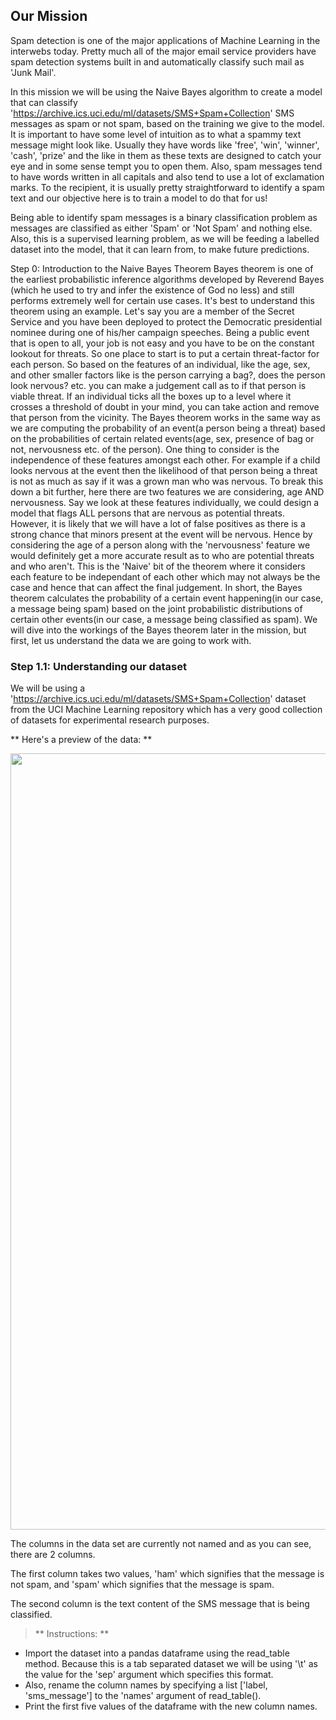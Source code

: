 ## Our Mission ##

Spam detection is one of the major applications of Machine Learning in the interwebs today. Pretty much all of the
major email service providers have spam detection systems built in and automatically classify such mail as 'Junk Mail'.

In this mission we will be using the Naive Bayes algorithm to create a model that can classify
'https://archive.ics.uci.edu/ml/datasets/SMS+Spam+Collection' SMS messages as spam or not spam,
based on the training we give to the model. It is important to have some level of intuition as to what a spammy
text message might look like. Usually they have words like 'free', 'win', 'winner', 'cash', 'prize' and the like in
them as these texts are designed to catch your eye and in some sense tempt you to open them. Also, spam messages tend
to have words written in all capitals and also tend to use a lot of exclamation marks. To the recipient, it is usually
pretty straightforward to identify a spam text and our objective here is to train a model to do that for us!

Being able to identify spam messages is a binary classification problem as messages are classified as either 'Spam' or
'Not Spam' and nothing else. Also, this is a supervised learning problem, as we will be feeding a labelled dataset
into the model, that it can learn from, to make future predictions.


Step 0: Introduction to the Naive Bayes Theorem
Bayes theorem is one of the earliest probabilistic inference algorithms developed by Reverend Bayes (which he used to try and infer the existence of God no less) and still performs extremely well for certain use cases.
It's best to understand this theorem using an example. Let's say you are a member of the Secret Service and you have been deployed to protect the Democratic presidential nominee during one of his/her campaign speeches. Being a public event that is open to all, your job is not easy and you have to be on the constant lookout for threats. So one place to start is to put a certain threat-factor for each person. So based on the features of an individual, like the age, sex, and other smaller factors like is the person carrying a bag?, does the person look nervous? etc. you can make a judgement call as to if that person is viable threat.
If an individual ticks all the boxes up to a level where it crosses a threshold of doubt in your mind, you can take action and remove that person from the vicinity. The Bayes theorem works in the same way as we are computing the probability of an event(a person being a threat) based on the probabilities of certain related events(age, sex, presence of bag or not, nervousness etc. of the person).
One thing to consider is the independence of these features amongst each other. For example if a child looks nervous at the event then the likelihood of that person being a threat is not as much as say if it was a grown man who was nervous. To break this down a bit further, here there are two features we are considering, age AND nervousness. Say we look at these features individually, we could design a model that flags ALL persons that are nervous as potential threats. However, it is likely that we will have a lot of false positives as there is a strong chance that minors present at the event will be nervous. Hence by considering the age of a person along with the 'nervousness' feature we would definitely get a more accurate result as to who are potential threats and who aren't.
This is the 'Naive' bit of the theorem where it considers each feature to be independant of each other which may not always be the case and hence that can affect the final judgement.
In short, the Bayes theorem calculates the probability of a certain event happening(in our case, a message being spam) based on the joint probabilistic distributions of certain other events(in our case, a message being classified as spam). We will dive into the workings of the Bayes theorem later in the mission, but first, let us understand the data we are going to work with.

### Step 1.1: Understanding our dataset ###


We will be using a 'https://archive.ics.uci.edu/ml/datasets/SMS+Spam+Collection' dataset from the UCI Machine Learning repository which has a very good collection of datasets for experimental research purposes.


 ** Here's a preview of the data: **

<img src="images/dqnb.png" height="1242" width="1242">

The columns in the data set are currently not named and as you can see, there are 2 columns.

The first column takes two values, 'ham' which signifies that the message is not spam, and 'spam' which signifies that the message is spam.

The second column is the text content of the SMS message that is being classified.

>** Instructions: **
* Import the dataset into a pandas dataframe using the read_table method. Because this is a tab separated dataset we
will be using '\t' as the value for the 'sep' argument which specifies this format.
* Also, rename the column names by specifying a list ['label, 'sms_message'] to the 'names' argument of read_table().
* Print the first five values of the dataframe with the new column names.